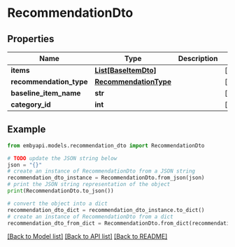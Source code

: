 # RecommendationDto


## Properties

Name | Type | Description | Notes
------------ | ------------- | ------------- | -------------
**items** | [**List[BaseItemDto]**](BaseItemDto.md) |  | [optional] 
**recommendation_type** | [**RecommendationType**](RecommendationType.md) |  | [optional] 
**baseline_item_name** | **str** |  | [optional] 
**category_id** | **int** |  | [optional] 

## Example

```python
from embyapi.models.recommendation_dto import RecommendationDto

# TODO update the JSON string below
json = "{}"
# create an instance of RecommendationDto from a JSON string
recommendation_dto_instance = RecommendationDto.from_json(json)
# print the JSON string representation of the object
print(RecommendationDto.to_json())

# convert the object into a dict
recommendation_dto_dict = recommendation_dto_instance.to_dict()
# create an instance of RecommendationDto from a dict
recommendation_dto_from_dict = RecommendationDto.from_dict(recommendation_dto_dict)
```
[[Back to Model list]](../README.md#documentation-for-models) [[Back to API list]](../README.md#documentation-for-api-endpoints) [[Back to README]](../README.md)


